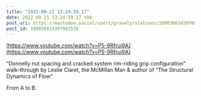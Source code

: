 ```yaml
---
title: "2022-09-21 13:24:59.17"
date: 2022-09-21 13:24:59.17 +00
post_uri: https://mastodon.social/users/gravely/statuses/109036614397002538
post_id: 109036614397002538
---
```

[https://www.youtube.com/watch?v=P5-9Rfrui9A](https://www.youtube.com/watch?v=P5-9Rfrui9A)

“Donnelly nut spacing and cracked system rim-riding grip configuration” walk-through by Leslie Claret, the McMillan Man & author of “The Structural Dynamics of Flow”

From A to B.


